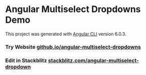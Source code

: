# Angular Multiselect Dropdowns Demo

This project was generated with [Angular CLI](https://github.com/angular/angular-cli) version 6.0.3.

### Try Website [github.io/angular-multiselect-dropdowns](https://harbirchahal.github.io/angular-multiselect-dropdowns-demo/)

### Edit in Stackblitz [stackblitz.com/angular-multiselect-dropdown](https://stackblitz.com/edit/angular-multiselect-dropdown-demo)
